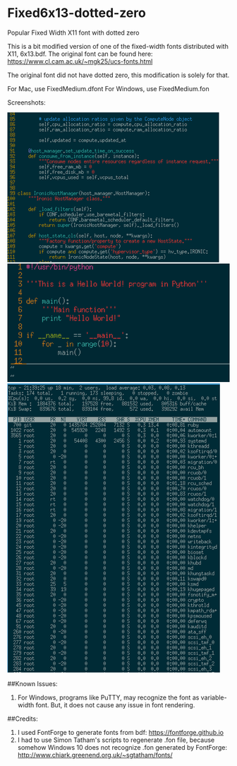 # Fixed6x13-dotted-zero
Popular Fixed Width X11 font with dotted zero

This is a bit modified version of one of the fixed-width fonts distributed with X11, 6x13.bdf. The original font can be found here: https://www.cl.cam.ac.uk/~mgk25/ucs-fonts.html

The original font did not have dotted zero, this modification is solely for that.

For Mac, use FixedMedium.dfont
For Windows, use FixedMedium.fon

Screenshots:

![Alt text](./scr/capture1.png?raw=true "Screenshot 1")
![Alt text](./scr/capture2.png?raw=true "Screenshot 2")
![Alt text](./scr/capture3.png?raw=true "Screenshot 2")


##Known Issues:
1. For Windows, programs like PuTTY, may recognize the font as variable-width font. But, it does not cause any issue in font rendering.

##Credits:
1. I used FontForge to generate fonts from bdf: https://fontforge.github.io
2. I had to use Simon Tatham's scripts to regenerate .fon file, because somehow Windows 10 does not recognize .fon generated by FontForge: http://www.chiark.greenend.org.uk/~sgtatham/fonts/
